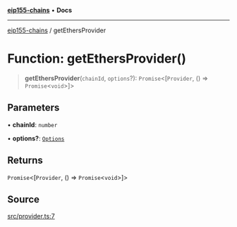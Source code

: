[**eip155-chains**](../README.md) • **Docs**

***

[eip155-chains](../globals.md) / getEthersProvider

# Function: getEthersProvider()

> **getEthersProvider**(`chainId`, `options`?): `Promise`\<[`Provider`, () => `Promise`\<`void`\>]\>

## Parameters

• **chainId**: `number`

• **options?**: [`Options`](../interfaces/Options.md)

## Returns

`Promise`\<[`Provider`, () => `Promise`\<`void`\>]\>

## Source

[src/provider.ts:7](https://github.com/ivanzzeth/eip155-chains/blob/400ef11db8a06981938f7415f945494cf060a7cb/src/provider.ts#L7)
